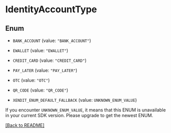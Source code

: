 # IdentityAccountType

## Enum


* `BANK_ACCOUNT` (value: `"BANK_ACCOUNT"`)

* `EWALLET` (value: `"EWALLET"`)

* `CREDIT_CARD` (value: `"CREDIT_CARD"`)

* `PAY_LATER` (value: `"PAY_LATER"`)

* `OTC` (value: `"OTC"`)

* `QR_CODE` (value: `"QR_CODE"`)

* `XENDIT_ENUM_DEFAULT_FALLBACK` (value: `UNKNOWN_ENUM_VALUE`)

If you encounter `UNKNOWN_ENUM_VALUE`, it means that this ENUM is unavailable in your current SDK version. Please upgrade to get the newest ENUM.

[[Back to README]](../../README.md)


